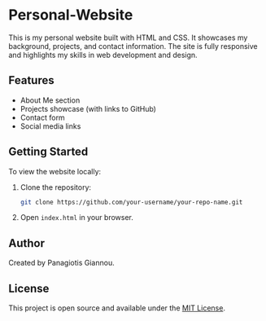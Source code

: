 # Personal-Website
This is my personal website built with HTML and CSS. It showcases my background, projects, and contact information. The site is fully responsive and highlights my skills in web development and design.

## Features

- About Me section
- Projects showcase (with links to GitHub)
- Contact form
- Social media links

## Getting Started

To view the website locally:

1. Clone the repository:
   ```sh
   git clone https://github.com/your-username/your-repo-name.git
   ```
2. Open `index.html` in your browser.

## Author

Created by Panagiotis Giannou.

## License

This project is open source and available under the [MIT License](LICENSE).
